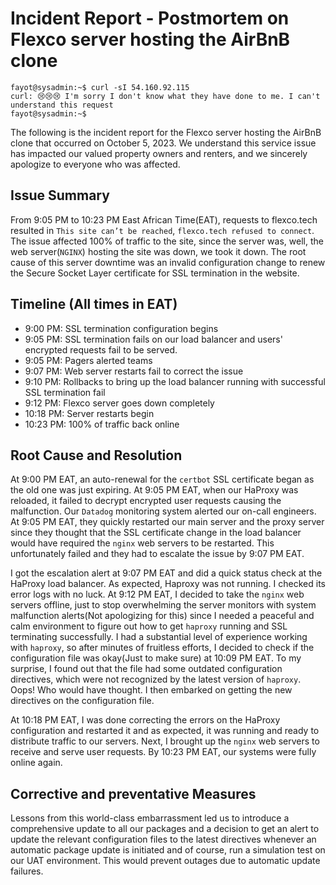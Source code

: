 # Incident Report - Postmortem on Flexco server hosting the AirBnB clone
```
fayot@sysadmin:~$ curl -sI 54.160.92.115
curl: 😢😢😢 I'm sorry I don't know what they have done to me. I can't understand this request
fayot@sysadmin:~$
```

The following is the incident report for the Flexco server hosting the AirBnB clone that occurred on October 5, 2023. We understand this service issue has impacted our valued property owners and renters, and we sincerely apologize to everyone who was affected.

## Issue Summary
From 9:05 PM to 10:23 PM East African Time(EAT), requests to flexco.tech resulted in `This site can’t be reached`, `flexco.tech refused to connect`. The issue affected 100% of traffic to the site, since the server was, well, the web server(`NGINX`) hosting the site was down, we took it down. The root cause of this server downtime was an invalid configuration change to renew the Secure Socket Layer certificate for SSL termination in the website.

## Timeline (All times in EAT)
- 9:00 PM: SSL termination configuration begins
- 9:05 PM: SSL termination fails on our load balancer and users' encrypted requests fail to be served.
- 9:05 PM: Pagers alerted teams
- 9:07 PM: Web server restarts fail to correct the issue
- 9:10 PM: Rollbacks to bring up the load balancer running with successful SSL termination fail
- 9:12 PM: Flexco server goes down completely
- 10:18 PM: Server restarts begin
- 10:23 PM: 100% of traffic back online

## Root Cause and Resolution
At 9:00 PM EAT, an auto-renewal for the `certbot` SSL certificate began as the old one was just expiring. At 9:05 PM EAT, when our HaProxy  was reloaded, it failed to decrypt encrypted user requests causing the malfunction. Our `Datadog` monitoring system alerted our on-call engineers. At 9:05 PM EAT, they quickly restarted our main server and the proxy server since they thought that the SSL certificate change in the load balancer would have required the `nginx` web servers to be restarted. This unfortunately failed and they had to escalate the issue by 9:07 PM EAT.

I got the escalation alert at 9:07 PM EAT and did a quick status check at the HaProxy load balancer. As expected, Haproxy was not running. I checked its error logs with no luck. At 9:12 PM EAT, I decided to take the `nginx` web servers offline, just to stop overwhelming the server monitors with system malfunction alerts(Not apologizing for this) since I needed a peaceful and calm environment to figure out how to get `haproxy` running and SSL terminating successfully.
I had a substantial level of experience working with `haproxy`, so after minutes of fruitless efforts, I decided to check if the configuration file was okay(Just to make sure) at 10:09 PM EAT. To my surprise, I found out that the file had some outdated configuration directives, which were not recognized by the latest version of `haproxy`. Oops! Who would have thought. I then embarked on getting the new directives on the configuration file.

At 10:18 PM EAT, I was done correcting the errors on the HaProxy configuration and restarted it and as expected, it was running and ready to distribute traffic to our servers. Next, I brought up the `nginx` web servers to receive and serve user requests. By 10:23 PM EAT, our systems were fully online again.

## Corrective and preventative Measures
Lessons from this world-class embarrassment led us to introduce a comprehensive update to all our packages and a decision to get an alert to update the relevant configuration files to the latest directives whenever an automatic package update is initiated and of course, run a simulation test on our UAT environment. This would prevent outages due to automatic update failures.
